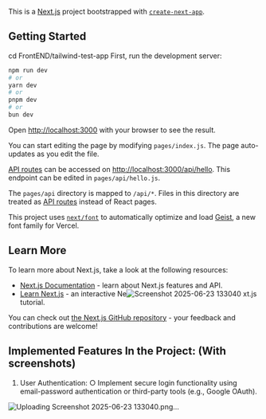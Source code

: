This is a [Next.js](https://nextjs.org) project bootstrapped with [`create-next-app`](https://nextjs.org/docs/pages/api-reference/create-next-app).


## Getting Started
cd FrontEND/tailwind-test-app
First, run the development server:

```bash
npm run dev
# or
yarn dev
# or
pnpm dev
# or
bun dev
```

Open [http://localhost:3000](http://localhost:3000) with your browser to see the result.

You can start editing the page by modifying `pages/index.js`. The page auto-updates as you edit the file.

[API routes](https://nextjs.org/docs/pages/building-your-application/routing/api-routes) can be accessed on [http://localhost:3000/api/hello](http://localhost:3000/api/hello). This endpoint can be edited in `pages/api/hello.js`.

The `pages/api` directory is mapped to `/api/*`. Files in this directory are treated as [API routes](https://nextjs.org/docs/pages/building-your-application/routing/api-routes) instead of React pages.

This project uses [`next/font`](https://nextjs.org/docs/pages/building-your-application/optimizing/fonts) to automatically optimize and load [Geist](https://vercel.com/font), a new font family for Vercel.

## Learn More

To learn more about Next.js, take a look at the following resources:

- [Next.js Documentation](https://nextjs.org/docs) - learn about Next.js features and API.
- [Learn Next.js](https://nextjs.org/learn-pages-router) - an interactive Ne![Screenshot 2025-06-23 133040](https://github.com/user-attachments/assets/d5772925-20cc-4379-9bd3-df98955abfdd)
xt.js tutorial.

You can check out [the Next.js GitHub repository](https://github.com/vercel/next.js) - your feedback and contributions are welcome!

## Implemented Features In the Project: (With screenshots)
1. User Authentication:
○ Implement secure login functionality using email-password authentication or
third-party tools (e.g., Google OAuth).


![Uploading Screenshot 2025-06-23 133040.png…]()
